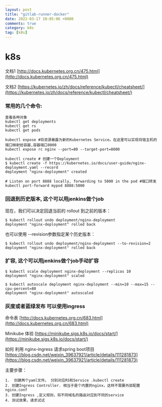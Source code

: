 ```yaml
---
layout: post
title: "gitlab-runner-docker"
date: 2022-03-17 10:05:06 +0800
comments: true
category: k8s
tag: [k8s]
---
```




#  k8s

文档1 [http://docs.kubernetes.org.cn/475.html](http://docs.kubernetes.org.cn/475.html)

文档2  [https://kubernetes.io/zh/docs/reference/kubectl/cheatsheet/](https://kubernetes.io/zh/docs/reference/kubectl/cheatsheet/)

### 常用的几个命令:
```
查看各种对象
kubectl get deployments
kubectl get rs
kubectl get pods
```

```
kubectl expose #将资源暴露为新的Kubernetes Service。在这里可以实现将宿主机的端口映射给容器,容器端口8000
kubectl expose rc nginx --port=80 --target-port=8000 
```
```
kubectl create # 创建一个Deployment
$ kubectl create -f https://kubernetes.io/docs/user-guide/nginx-deployment.yaml --record
deployment "nginx-deployment" created
```

```
# Listen on port 8888 locally, forwarding to 5000 in the pod #端口转发
kubectl port-forward mypod 8888:5000
```



### 回退到历史版本, 这个可以用jenkins做个job

现在，我们可以决定回退当前的 rollout 到之前的版本：
```
$ kubectl rollout undo deployment/nginx-deployment
deployment "nginx-deployment" rolled back
```
也可以使用 --revision参数指定某个历史版本：
```
$ kubectl rollout undo deployment/nginx-deployment --to-revision=2
deployment "nginx-deployment" rolled back
```

### 扩容, 这个可以用jenkins做个job手动扩容
```
$ kubectl scale deployment nginx-deployment --replicas 10
deployment "nginx-deployment" scaled

$ kubectl autoscale deployment nginx-deployment --min=10 --max=15 --cpu-percent=80
deployment "nginx-deployment" autoscaled
```

### 灰度或者蓝绿发布 可以使用ingress



命令表 [http://docs.kubernetes.org.cn/683.html](http://docs.kubernetes.org.cn/683.html)




Minikube 体验 [https://minikube.sigs.k8s.io/docs/start/](https://minikube.sigs.k8s.io/docs/start/)

如何 利用 nginx-ingress 请求spring boot项目 [https://blog.csdn.net/weixin_39637921/article/details/111281873](https://blog.csdn.net/weixin_39637921/article/details/111281873)

主要步骤：

 	1.  创建两个yaml文件。 分别对应RS和Service .kubectl create 
 	2. 创建Ingress Controller. 相当于是个内置的nginx，这样不需要外部配置nginx.conf
 	3. 创建Ingress ,定义规则，将不同域名的路由对应到不同的service
 	4. 测试效果，请求试试

